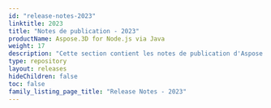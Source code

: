 ```yaml
---
id: "release-notes-2023"
linktitle: 2023
title: "Notes de publication - 2023"
productName: Aspose.3D for Node.js via Java
weight: 17
description: "Cette section contient les notes de publication d'Aspose.3D pour Node.js via Java pour l'année 2023. Dans ces notes de publication, nous publions la liste des problèmes qui ont été corrigés dans la version actuelle, ainsi que tous les changements d'API publiques et de comportement."
type: repository
layout: releases
hideChildren: false
toc: false
family_listing_page_title: "Release Notes - 2023"
---
```


